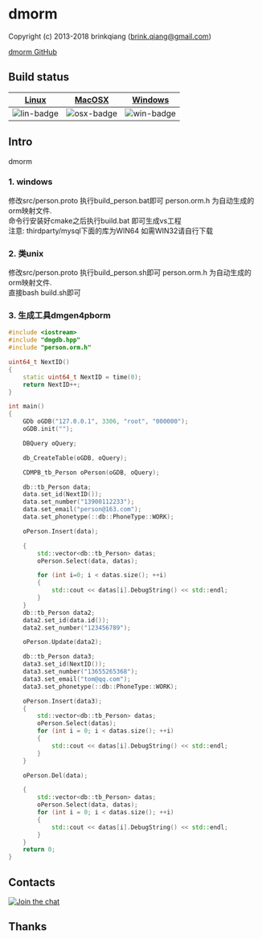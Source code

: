 # dmorm

Copyright (c) 2013-2018 brinkqiang (brink.qiang@gmail.com)

[dmorm GitHub](https://github.com/brinkqiang/dmorm)

## Build status
| [Linux][lin-link] | [MacOSX][osx-link] | [Windows][win-link] |
| :---------------: | :----------------: | :-----------------: |
| ![lin-badge]      | ![osx-badge]       | ![win-badge]        |

[lin-badge]: https://travis-ci.org/brinkqiang/dmorm.svg?branch=master "Travis build status"
[lin-link]:  https://travis-ci.org/brinkqiang/dmorm "Travis build status"
[osx-badge]: https://travis-ci.org/brinkqiang/dmorm.svg?branch=master "Travis build status"
[osx-link]:  https://travis-ci.org/brinkqiang/dmorm "Travis build status"
[win-badge]: https://ci.appveyor.com/api/projects/status/github/brinkqiang/dmorm?branch=master&svg=true "AppVeyor build status"
[win-link]:  https://ci.appveyor.com/project/brinkqiang/dmorm "AppVeyor build status"

## Intro
dmorm

### 1. windows
修改src/person.proto 执行build_person.bat即可 person.orm.h 为自动生成的orm映射文件.  
命令行安装好cmake之后执行build.bat 即可生成vs工程  
注意: thirdparty/mysql下面的库为WIN64 如需WIN32请自行下载  
### 2. 类unix
修改src/person.proto 执行build_person.sh即可 person.orm.h 为自动生成的orm映射文件.  
直接bash build.sh即可  
### 3. 生成工具dmgen4pborm

```cpp
#include <iostream>
#include "dmgdb.hpp"
#include "person.orm.h"

uint64_t NextID()
{
    static uint64_t NextID = time(0);
    return NextID++;
}

int main()
{
    GDb oGDB("127.0.0.1", 3306, "root", "000000");
    oGDB.init("");

    DBQuery oQuery;

    db_CreateTable(oGDB, oQuery);

    CDMPB_tb_Person oPerson(oGDB, oQuery);

    db::tb_Person data;
    data.set_id(NextID());
    data.set_number("13900112233");
    data.set_email("person@163.com");
    data.set_phonetype(::db::PhoneType::WORK);

    oPerson.Insert(data);

    {
        std::vector<db::tb_Person> datas;
        oPerson.Select(data, datas);

        for (int i=0; i < datas.size(); ++i)
        {
            std::cout << datas[i].DebugString() << std::endl;
        }
    }
    db::tb_Person data2;
    data2.set_id(data.id());
    data2.set_number("123456789");

    oPerson.Update(data2);

    db::tb_Person data3;
    data3.set_id(NextID());
    data3.set_number("13655265368");
    data3.set_email("tom@qq.com");
    data3.set_phonetype(::db::PhoneType::WORK);

    oPerson.Insert(data3);
    {
        std::vector<db::tb_Person> datas;
        oPerson.Select(datas);
        for (int i = 0; i < datas.size(); ++i)
        {
            std::cout << datas[i].DebugString() << std::endl;
        }
    }

    oPerson.Del(data);

    {
        std::vector<db::tb_Person> datas;
        oPerson.Select(data, datas);
        for (int i = 0; i < datas.size(); ++i)
        {
            std::cout << datas[i].DebugString() << std::endl;
        }
    }
    return 0;
}

```
## Contacts
[![Join the chat](https://badges.gitter.im/brinkqiang/dmorm/Lobby.svg)](https://gitter.im/brinkqiang/dmorm)

## Thanks
